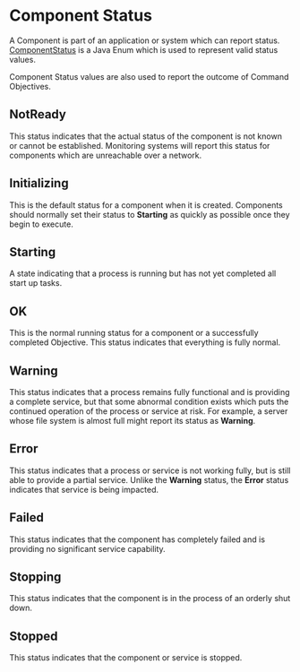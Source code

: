 # Component Status
A Component is part of an application or system which can report status. [ComponentStatus](../symphony-rest-tools-bundles/org.symphonyoss.symphony.tools.rest/src/org/symphonyoss/symphony/tools/rest/model/osmosis/ComponentStatus.java) is a Java Enum which is used to represent valid status values.

Component Status values are also used to report the outcome of Command Objectives.

## NotReady
This status indicates that the actual status of the component is not known or cannot be established. Monitoring systems will report this status for components which are unreachable over a network.

## Initializing
This is the default status for a component when it is created. Components should normally set their status to **Starting** as quickly as possible once they begin to execute.

## Starting
A state indicating that a process is running but has not yet completed all start up tasks.

## OK
This is the normal running status for a component or a successfully completed Objective. This status indicates that everything is fully normal.

## Warning
This status indicates that a process remains fully functional and is providing a complete service, but that some abnormal condition exists which puts the continued operation of the process or service at risk. For example, a server whose file system is almost full might report its status as **Warning**.

## Error
This status indicates that a process or service is not working fully, but is still able to provide a partial service. Unlike the **Warning** status, the **Error** status indicates that service is being impacted.

## Failed
This status indicates that the component has completely failed and is providing no significant service capability.

## Stopping
This status indicates that the component is in the process of an orderly shut down.

## Stopped
This status indicates that the component or service is stopped.
